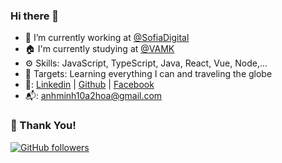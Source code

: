 ### Hi there 👋

- 🔭 I’m currently working at [@SofiaDigital](https://sofiadigital.com)
- 🏠 I'm currently studying at [@VAMK](https://www.vamk.fi/en/)
- ⚙️ Skills: JavaScript, TypeScript, Java, React, Vue, Node,...
- 🎯 Targets: Learning everything I can and traveling the globe
- 🤙: [Linkedin](https://www.linkedin.com/in/minh-hoang-110510181) | [Github](https://github.com/anhminh10a2hoa) | [Facebook](https://www.facebook.com/anhminh.hoang.560/)
- 📬: anhminh10a2hoa@gmail.com

### :hugs: Thank You!

[![GitHub followers](https://img.shields.io/github/followers/anhminh10a2hoa.svg?label=Follow%20@anhminh10a2hoa&style=social)](https://github.com/anhminh10a2hoa)
